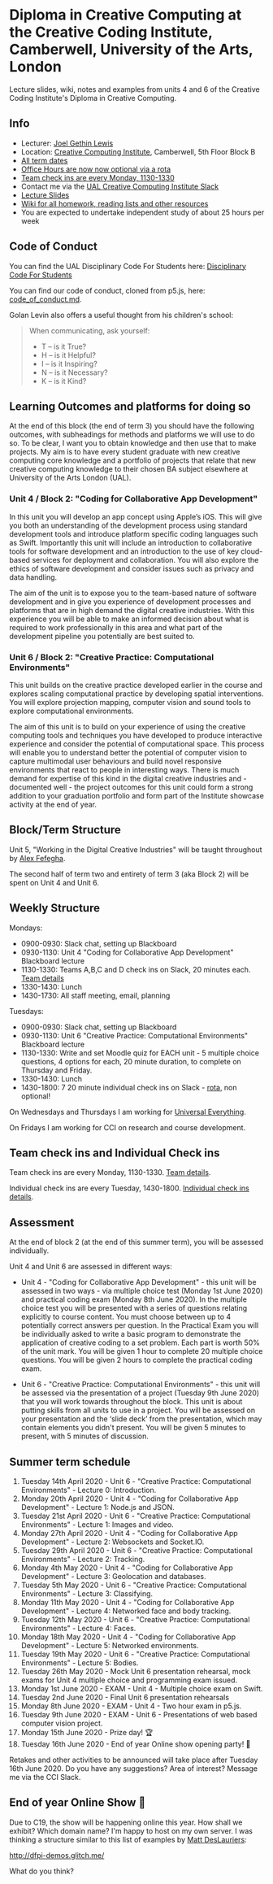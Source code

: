 # Diploma in Creative Computing at the Creative Coding Institute, Camberwell, University of the Arts, London

Lecture slides, wiki, notes and examples from units 4 and 6 of the Creative Coding Institute's Diploma in Creative Computing.

## Info

- Lecturer: [Joel Gethin Lewis](https://joelgethinlewis.com/)
- Location: [Creative Computing Institute](https://www.arts.ac.uk/creative-computing-institute), Camberwell, 5th Floor Block B
- [All term dates](https://www.arts.ac.uk/students/term-dates)
- [Office Hours are now now optional via a rota](ROTA.MD)
- [Team check ins are every Monday, 1130-1330](TEAMS.MD)
- Contact me via the [UAL Creative Computing Institute Slack](https://ual-cci.slack.com)
- [Lecture Slides](https://jgl.github.io/CCIDiploma-Summer2020/)
- [Wiki for all homework, reading lists and other resources](https://github.com/JGL/CCIDiploma-Summer2020/wiki)
- You are expected to undertake independent study of about 25 hours per week

## Code of Conduct

You can find the UAL Disciplinary Code For Students here: [Disciplinary Code For Students](https://www.arts.ac.uk/study-at-ual/academic-regulations/student-regulations/disciplinary-code-for-students)

You can find our code of conduct, cloned from p5.js, here: [code_of_conduct.md](CODE_OF_CONDUCT.md).

Golan Levin also offers a useful thought from his children's school:

> When communicating, ask yourself:
>
> - T – is it True?
> - H – is it Helpful?
> - I – is it Inspiring?
> - N – is it Necessary?
> - K – is it Kind?

## Learning Outcomes and platforms for doing so

At the end of this block (the end of term 3) you should have the following outcomes, with subheadings for methods and platforms we will use to do so. To be clear, I want you to obtain knowledge and then use that to make projects. My aim is to have every student graduate with new creative computing core knowledge and a portfolio of projects that relate that new creative computing knowledge to their chosen BA subject elsewhere at University of the Arts London (UAL).

### Unit 4 / Block 2: "Coding for Collaborative App Development"

In this unit you will develop an app concept using Apple’s iOS. This will give you both an understanding of the development process using standard development tools and introduce platform specific coding languages such as Swift. Importantly this unit will include an introduction to collaborative tools for software development and an introduction to the use of key cloud-based services for deployment and collaboration. You will also explore the ethics of software development and consider issues such as privacy and data handling.

The aim of the unit is to expose you to the team-based nature of software development and in give you experience of development processes and platforms that are in high demand the digital creative industries. With this experience you will be able to make an informed decision about what is required to work professionally in this area and what part of the development pipeline you potentially are best suited to.

### Unit 6 / Block 2: "Creative Practice: Computational Environments"

This unit builds on the creative practice developed earlier in the course and explores scaling computational practice by developing spatial interventions. You will explore projection mapping, computer vision and sound tools to explore computational environments.

The aim of this unit is to build on your experience of using the creative computing tools and techniques you have developed to produce interactive experience and consider the potential of computational space. This process will enable you to understand better the potential of computer vision to capture multimodal user behaviours and build novel responsive environments that react to people in interesting ways. There is much demand for expertise of this kind in the digital creative industries and - documented well - the project outcomes for this unit could form a strong addition to your graduation portfolio and form part of the Institute showcase activity at the end of year.

## Block/Term Structure

Unit 5, "Working in the Digital Creative Industries" will be taught throughout by [Alex Fefegha](https://www.comuzi.xyz/).

The second half of term two and entirety of term 3 (aka Block 2) will be spent on Unit 4 and Unit 6.

## Weekly Structure

Mondays:

- 0900-0930: Slack chat, setting up Blackboard
- 0930-1130: Unit 4 "Coding for Collaborative App Development" Blackboard lecture
- 1130-1330: Teams A,B,C and D check ins on Slack, 20 minutes each. [Team details](TEAMS.MD)
- 1330-1430: Lunch
- 1430-1730: All staff meeting, email, planning

Tuesdays:

- 0900-0930: Slack chat, setting up Blackboard
- 0930-1130: Unit 6 "Creative Practice: Computational Environments" Blackboard lecture
- 1130-1330: Write and set Moodle quiz for EACH unit - 5 multiple choice questions, 4 options for each, 20 minute duration, to complete on Thursday and Friday.
- 1330-1430: Lunch
- 1430-1800: 7 20 minute individual check ins on Slack - [rota](ROTA.MD), non optional!

On Wednesdays and Thursdays I am working for [Universal Everything](https://universaleverything.com/).

On Fridays I am working for CCI on research and course development.

## Team check ins and Individual Check ins

Team check ins are every Monday, 1130-1330. [Team details](TEAMS.MD).

Individual check ins are every Tuesday, 1430-1800. [Individual check ins details](ROTA.MD).

## Assessment

At the end of block 2 (at the end of this summer term), you will be assessed individually.

Unit 4 and Unit 6 are assessed in different ways:

- Unit 4 - "Coding for Collaborative App Development" - this unit will be assessed in two ways - via multiple choice test (Monday 1st June 2020) and practical coding exam (Monday 8th June 2020). In the multiple choice test you will be presented with a series of questions relating explicitly to course content. You must choose between up to 4 potentially correct answers per question. In the Practical Exam you will be individually asked to write a basic program to demonstrate the application of creative coding to a set problem. Each part is worth 50% of the unit mark. You will be given 1 hour to complete 20 multiple choice questions. You will be given 2 hours to complete the practical coding exam.

- Unit 6 - "Creative Practice: Computational Environments" - this unit will be assessed via the presentation of a project (Tuesday 9th June 2020) that you will work towards throughout the block. This unit is about putting skills from all units to use in a project. You will be assessed on your presentation and the ‘slide deck’ from the presentation, which may contain elements you didn't present. You will be given 5 minutes to present, with 5 minutes of discussion.

## Summer term schedule

1. Tuesday 14th April 2020 - Unit 6 - "Creative Practice: Computational Environments" - Lecture 0: Introduction.
2. Monday 20th April 2020 - Unit 4 - "Coding for Collaborative App Development" - Lecture 1: Node.js and JSON.
3. Tuesday 21st April 2020 - Unit 6 - "Creative Practice: Computational Environments" - Lecture 1: Images and video.
4. Monday 27th April 2020 - Unit 4 - "Coding for Collaborative App Development" - Lecture 2: Websockets and Socket.IO.
5. Tuesday 29th April 2020 - Unit 6 - "Creative Practice: Computational Environments" - Lecture 2: Tracking.
6. Monday 4th May 2020 - Unit 4 - "Coding for Collaborative App Development" - Lecture 3: Geolocation and databases.
7. Tuesday 5th May 2020 - Unit 6 - "Creative Practice: Computational Environments" - Lecture 3: Classifying.
8. Monday 11th May 2020 - Unit 4 - "Coding for Collaborative App Development" - Lecture 4: Networked face and body tracking.
9. Tuesday 12th May 2020 - Unit 6 - "Creative Practice: Computational Environments" - Lecture 4: Faces.
10. Monday 18th May 2020 - Unit 4 - "Coding for Collaborative App Development" - Lecture 5: Networked environments.
11. Tuesday 19th May 2020 - Unit 6 - "Creative Practice: Computational Environments" - Lecture 5: Bodies.
12. Tuesday 26th May 2020 - Mock Unit 6 presentation rehearsal, mock exams for Unit 4 multiple choice and programming exam issued.
13. Monday 1st June 2020 - EXAM - Unit 4 - Multiple choice exam on Swift.
14. Tuesday 2nd June 2020 - Final Unit 6 presentation rehearsals
15. Monday 8th June 2020 - EXAM - Unit 4 - Two hour exam in p5.js.
16. Tuesday 9th June 2020 - EXAM - Unit 6 - Presentations of web based computer vision project.
17. Monday 15th June 2020 - Prize day! 🏆
18. Tuesday 16th June 2020 - End of year Online show opening party! 🎉

Retakes and other activities to be announced will take place after Tuesday 16th June 2020. Do you have any suggestions? Area of interest? Message me via the CCI Slack.

## End of year Online Show 🥳

Due to C19, the show will be happening online this year. How shall we exhibit? Which domain name? I'm happy to host on my own server. I was thinking a structure similar to this list of examples by [Matt DesLauriers](https://www.mattdesl.com/):

<http://dfpi-demos.glitch.me/>

What do you think?
